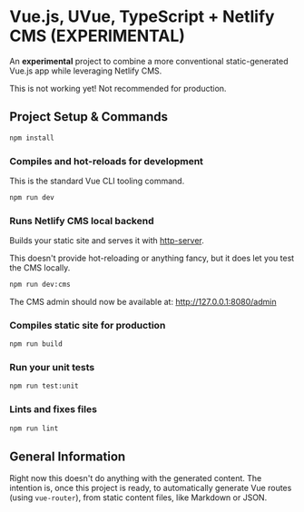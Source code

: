 # Vue.js, UVue, TypeScript + Netlify CMS (EXPERIMENTAL)

An **experimental** project to combine a more conventional static-generated Vue.js app
while leveraging Netlify CMS.

This is not working yet! Not recommended for production.

## Project Setup & Commands

```bash
npm install
```

### Compiles and hot-reloads for development

This is the standard Vue CLI tooling command.

```bash
npm run dev
```

### Runs Netlify CMS local backend

Builds your static site and serves it with [http-server](https://www.npmjs.com/package/http-server).

This doesn't provide hot-reloading or anything fancy, but it does let you test the
CMS locally.

```bash
npm run dev:cms
```

The CMS admin should now be available at: <http://127.0.0.1:8080/admin>

### Compiles static site for production

```bash
npm run build
```

### Run your unit tests

```bash
npm run test:unit
```

### Lints and fixes files

```bash
npm run lint
```

## General Information

Right now this doesn't do anything with the generated content. The intention is, once this project is ready, to automatically generate Vue routes (using `vue-router`), from
static content files, like Markdown or JSON.
